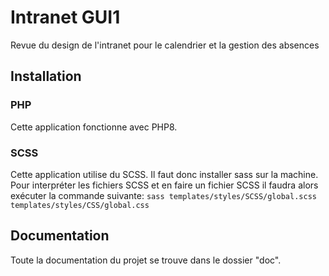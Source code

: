 # Intranet GUI1

Revue du design de l'intranet pour le calendrier et la gestion des absences

## Installation

### PHP

Cette application fonctionne avec PHP8.

### SCSS

Cette application utilise du SCSS. Il faut donc installer sass sur la machine. Pour interpréter les fichiers SCSS et en
faire un fichier SCSS il faudra alors exécuter la commande suivante:
``` sass templates/styles/SCSS/global.scss templates/styles/CSS/global.css ```

## Documentation

Toute la documentation du projet se trouve dans le dossier "doc".
